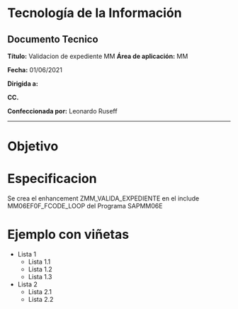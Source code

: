 # Tecnología de la Información
## Documento Tecnico

**Título:** Validacion de expediente MM
**Área de aplicación:**	MM

**Fecha:** 01/06/2021

**Dirigida a:**	

**CC.**	

**Confeccionada por:** Leonardo Ruseff

***

# Objetivo

# Especificacion

Se crea el enhancement ZMM_VALIDA_EXPEDIENTE en el include MM06EF0F_FCODE_LOOP del Programa SAPMM06E


# Ejemplo con viñetas

* Lista 1
  * Lista 1.1
  * Lista 1.2
  * Lista 1.3
* Lista 2
  * Lista 2.1
  * Lista 2.2